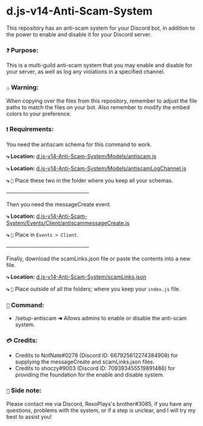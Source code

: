 # d.js-v14-Anti-Scam-System
This repository has an anti-scam system for your Discord bot, in addition to the power to enable and disable it for your Discord server.

### `❓` **Purpose:**
This is a multi-guild anti-scam system that you may enable and disable for your server, as well as log any violations in a specified channel.

### `⚠️` **Warning:**
When copying over the files from this repository, remember to adjust the file paths to match the files on your bot. Also remember to modify the embed colors to your preference.

### `❗` **Requirements:**
You need the antiscam schema for this command to work.

**⤷ Location:** [d.js-v14-Anti-Scam-System/Models/antiscam.js](https://github.com/sharpenhead/d.js-v14-Anti-Scam-System/blob/main/Models/antiscam.js)

**⤷ Location:** [d.js-v14-Anti-Scam-System/Models/antiscamLogChannel.js](https://github.com/sharpenhead/d.js-v14-Anti-Scam-System/blob/main/Models/antiscamLogChannel.js)

**⤷** `📁` Place these two in the folder where you keep all your schemas.

**──────────────────────**

Then you need the messageCreate event.

**⤷ Location:** [d.js-v14-Anti-Scam-System/Events/Client/antiscammessageCreate.js](https://github.com/sharpenhead/d.js-v14-Anti-Scam-System/blob/main/Events/Client/antiscammessageCreate.js)

**⤷** `📁` Place in `Events > Client`.

**──────────────────────**

Finally, download the scamLinks.json file or paste the contents into a new file.

**⤷ Location:** [d.js-v14-Anti-Scam-System/scamLinks.json](https://github.com/sharpenhead/d.js-v14-Anti-Scam-System/blob/main/scamLinks.json)

**⤷** `📁` Place outside of all the folders; where you keep your `index.js` file.

### `🔧` **Command:**
- /setup-antiscam **➜** Allows admins to enable or disable the anti-scam system.

### `💳` **Credits:**
- Credits to NotNate#0278 (Discord ID: 667925612274384908) for supplying the messageCreate and scamLinks.json files.
- Credits to shoczy#9003 (Discord ID: 709393455519891486) for providing the foundation for the enable and disable system.

### `📝` **Side note:**
Please contact me via Discord, RexoPlays's brother#3085, if you have any questions, problems with the system, or if a step is unclear, and I will try my best to assist you!
